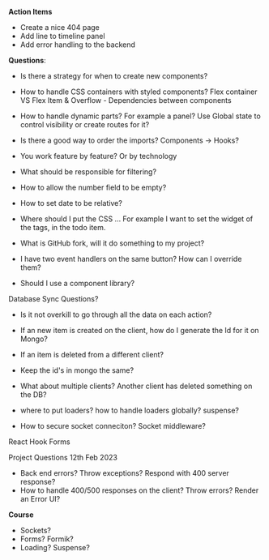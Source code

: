 **Action Items**
- Create a nice 404 page
- Add line to timeline panel
- Add error handling to the backend

**Questions**:
- Is there a strategy for when to create new components?
- How to handle CSS containers with styled components? Flex container VS Flex Item & Overflow - Dependencies between components
- How to handle dynamic parts? For example a panel? Use Global state to control visibility or create routes for it? 
- Is there a good way to order the imports? Components -> Hooks? 


- You work feature by feature? Or by technology
- What should be responsible for filtering?
- How to allow the number field to be empty?
- How to set date to be relative?
- Where should I put the CSS ... For example I want to set the widget of the tags, in the todo item. 
- What is GitHub fork, will it do something to my project?
- I have two event handlers on the same button? How can I override them? 
- Should I use a component library? 


Database Sync Questions? 

- Is it not overkill to go through all the data on each action? 
- If an new item is created on the client, how do I generate the Id for it on Mongo? 
- If an item is deleted from a different client? 

- Keep the id's in mongo the same? 
- What about multiple clients? Another client has deleted something on the DB? 





- where to put loaders? how to handle loaders globally? suspense?  
- How to secure socket conneciton? Socket middleware? 

React Hook Forms



Project Questions 12th Feb 2023

- Back end errors? Throw exceptions? Respond with 400 server response? 
- How to handle 400/500 responses on the client? Throw errors? Render an Error UI? 



**Course**
- Sockets?
- Forms? Formik?
- Loading? Suspense?